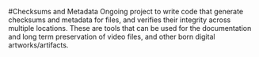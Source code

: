 #Checksums and Metadata
Ongoing project to write code that generate checksums and metadata for files, and verifies their integrity across multiple locations. These are tools that can be used for the documentation and long term preservation of video files, and other born digital artworks/artifacts.
